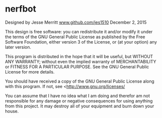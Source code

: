 # nerfbot

Designed by Jesse Merritt www.github.com/jes1510 December 2, 2015

This design is free software: you can redistribute it and/or modify it under the terms of the GNU General Public License as published by the Free Software Foundation, either version 3 of the License, or (at your option) any later version.

This program is distributed in the hope that it will be useful, but WITHOUT ANY WARRANTY; without even the implied warranty of MERCHANTABILITY or FITNESS FOR A PARTICULAR PURPOSE. See the GNU General Public License for more details.

You should have received a copy of the GNU General Public License along with this program. If not, see <http://www.gnu.org/licenses/




You can assume that I have no idea what I am doing and therefor am not responsible for any damage or negative consequences for using anything from this project. It may destroy all of your equipment and burn down your house.

